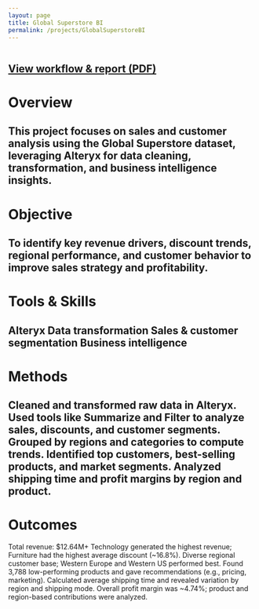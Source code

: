 ```yaml
---
layout: page
title: Global Superstore BI
permalink: /projects/GlobalSuperstoreBI
---
```

<div style="display: flex; align-items: center; gap: 20px; margin-bottom: 2rem;">

  <div>
    
[View workflow & report (PDF)](/assets/html/Altexryx-Data-analysis-and-business-intelligence.pdf)
---
# Overview
This project focuses on sales and customer analysis using the Global Superstore dataset, leveraging Alteryx for data cleaning, transformation, and business intelligence insights.
---
# Objective
To identify key revenue drivers, discount trends, regional performance, and customer behavior to improve sales strategy and profitability.
---
# Tools & Skills
Alteryx
Data transformation
Sales & customer segmentation
Business intelligence
---
# Methods
Cleaned and transformed raw data in Alteryx.
Used tools like Summarize and Filter to analyze sales, discounts, and customer segments.
Grouped by regions and categories to compute trends.
Identified top customers, best-selling products, and market segments.
Analyzed shipping time and profit margins by region and product.
---
# Outcomes
Total revenue: $12.64M+
Technology generated the highest revenue; Furniture had the highest average discount (~16.8%).
Diverse regional customer base; Western Europe and Western US performed best.
Found 3,788 low-performing products and gave recommendations (e.g., pricing, marketing).
Calculated average shipping time and revealed variation by region and shipping mode.
Overall profit margin was ~4.74%; product and region-based contributions were analyzed.


